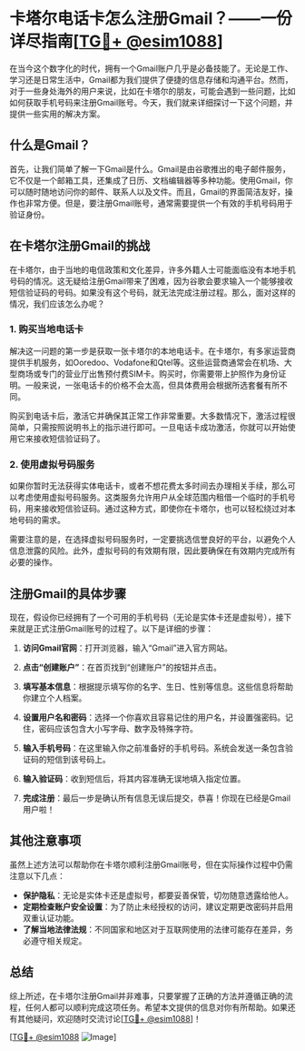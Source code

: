 # 卡塔尔电话卡怎么注册Gmail？——一份详尽指南[[TG💪+ @esim1088](https://t.me/s/esim1088)]

在当今这个数字化的时代，拥有一个Gmail账户几乎是必备技能了。无论是工作、学习还是日常生活中，Gmail都为我们提供了便捷的信息存储和沟通平台。然而，对于一些身处海外的用户来说，比如在卡塔尔的朋友，可能会遇到一些问题，比如如何获取手机号码来注册Gmail账号。今天，我们就来详细探讨一下这个问题，并提供一些实用的解决方案。

## 什么是Gmail？

首先，让我们简单了解一下Gmail是什么。Gmail是由谷歌推出的电子邮件服务，它不仅是一个邮箱工具，还集成了日历、文档编辑器等多种功能。使用Gmail，你可以随时随地访问你的邮件、联系人以及文件。而且，Gmail的界面简洁友好，操作也非常方便。但是，要注册Gmail账号，通常需要提供一个有效的手机号码用于验证身份。

## 在卡塔尔注册Gmail的挑战

在卡塔尔，由于当地的电信政策和文化差异，许多外籍人士可能面临没有本地手机号码的情况。这无疑给注册Gmail带来了困难，因为谷歌会要求输入一个能够接收短信验证码的号码。如果没有这个号码，就无法完成注册过程。那么，面对这样的情况，我们应该怎么办呢？

### 1. 购买当地电话卡

解决这一问题的第一步是获取一张卡塔尔的本地电话卡。在卡塔尔，有多家运营商提供手机服务，如Ooredoo、Vodafone和Qtel等。这些运营商通常会在机场、大型商场或专门的营业厅出售预付费SIM卡。购买时，你需要带上护照作为身份证明。一般来说，一张电话卡的价格不会太高，但具体费用会根据所选套餐有所不同。

购买到电话卡后，激活它并确保其正常工作非常重要。大多数情况下，激活过程很简单，只需按照说明书上的指示进行即可。一旦电话卡成功激活，你就可以开始使用它来接收短信验证码了。

### 2. 使用虚拟号码服务

如果你暂时无法获得实体电话卡，或者不想花费太多时间去办理相关手续，那么可以考虑使用虚拟号码服务。这类服务允许用户从全球范围内租借一个临时的手机号码，用来接收短信验证码。通过这种方式，即使你在卡塔尔，也可以轻松绕过对本地号码的需求。

需要注意的是，在选择虚拟号码服务时，一定要挑选信誉良好的平台，以避免个人信息泄露的风险。此外，虚拟号码的有效期有限，因此要确保在有效期内完成所有必要的操作。

## 注册Gmail的具体步骤

现在，假设你已经拥有了一个可用的手机号码（无论是实体卡还是虚拟号），接下来就是正式注册Gmail账号的过程了。以下是详细的步骤：

1. **访问Gmail官网**：打开浏览器，输入“Gmail”进入官方网站。
   
2. **点击“创建账户”**：在首页找到“创建账户”的按钮并点击。

3. **填写基本信息**：根据提示填写你的名字、生日、性别等信息。这些信息将帮助你建立个人档案。

4. **设置用户名和密码**：选择一个你喜欢且容易记住的用户名，并设置强密码。记住，密码应该包含大小写字母、数字及特殊字符。

5. **输入手机号码**：在这里输入你之前准备好的手机号码。系统会发送一条包含验证码的短信到该号码上。

6. **输入验证码**：收到短信后，将其内容准确无误地填入指定位置。

7. **完成注册**：最后一步是确认所有信息无误后提交，恭喜！你现在已经是Gmail用户啦！

## 其他注意事项

虽然上述方法可以帮助你在卡塔尔顺利注册Gmail账号，但在实际操作过程中仍需注意以下几点：

- **保护隐私**：无论是实体卡还是虚拟号，都要妥善保管，切勿随意透露给他人。
- **定期检查账户安全设置**：为了防止未经授权的访问，建议定期更改密码并启用双重认证功能。
- **了解当地法律法规**：不同国家和地区对于互联网使用的法律可能存在差异，务必遵守相关规定。

## 总结

综上所述，在卡塔尔注册Gmail并非难事，只要掌握了正确的方法并遵循正确的流程，任何人都可以顺利完成这项任务。希望本文提供的信息对你有所帮助。如果还有其他疑问，欢迎随时交流讨论[[TG💪+ @esim1088](https://t.me/s/esim1088)]！

[[TG💪+ @esim1088](https://t.me/s/esim1088) ![Image](https://i.postimg.cc/4NQfJmqS/Snipaste-2025-05-13-00-14-12.png)]